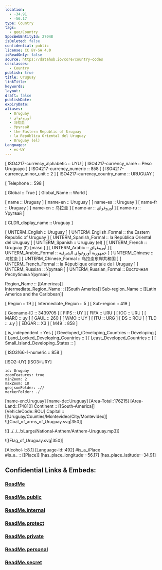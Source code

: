 ```yaml
---
location:
  - -34.91
  - -56.17
type: Country
tags:
  - geo/Country
SpocWebEntityId: 27048
isDeleted: false
confidential: public
license: CC BY-SA 4.0
isReadOnly: false
source: https://datahub.io/core/country-codes
cssclasses:
  - Country
publish: true
title: Uruguay
linkTitle:
keywords:
layout:
draft: false
publishDate:
expiryDate:
aliases:
  - Uruguay
  - أوروغواي
  - 乌拉圭
  - Уругвай
  - the Eastern Republic of Uruguay
  - la República Oriental del Uruguay
  - Uruguay (el)
Languages:
  - es-UY
---
```



[	ISO4217-currency_alphabetic	 :: UYU ] 
[	ISO4217-currency_name	 :: Peso Uruguayo ] 
[	ISO4217-currency_numeric	 :: 858 ] 
[	ISO4217-currency_minor_unit	 :: 2 ] 
[	ISO4217-currency_country_name	 :: URUGUAY ] 

[	Telephone	 :: 598 ] 

[	Global	 :: True ] 
[	Global_Name	 :: World ] 

[	name	 :: Uruguay ] 
[	name-en	 :: Uruguay ] 
[	name-es	 :: Uruguay ] 
[	name-fr	 :: Uruguay ] 
[	name-cn	 :: 乌拉圭 ] 
[	name-ar	 :: أوروغواي ] 
[	name-ru	 :: Уругвай ] 

[	CLDR_display_name	 :: Uruguay ] 

[	UNTERM_English	 :: Uruguay ] 
[	UNTERM_English_Formal	 :: the Eastern Republic of Uruguay ] 
[	UNTERM_Spanish_Formal	 :: la República Oriental del Uruguay ] 
[	UNTERM_Spanish	 :: Uruguay (el) ] 
[	UNTERM_French	 :: Uruguay (l') [masc.] ] 
[	UNTERM_Arabic	 :: أوروغواي ] 
[	UNTERM_Arabic_Formal	 :: جمهورية أوروغواي الشرقية ] 
[	UNTERM_Chinese	 :: 乌拉圭 ] 
[	UNTERM_Chinese_Formal	 :: 乌拉圭东岸共和国 ] 
[	UNTERM_French_Formal	 :: la République orientale de l'Uruguay ] 
[	UNTERM_Russian	 :: Уругвай ] 
[	UNTERM_Russian_Formal	 :: Восточная Республика Уругвай ] 

Region_Name ::  [[Americas]]  
Intermediate_Region_Name ::  [[South America]] 
Sub-region_Name ::  [[Latin America and the Caribbean]] 

[	Region	 :: 19 ] 
[	Intermediate_Region	 :: 5 ] 
[	Sub-region	 :: 419 ] 

[	Geoname-ID	 :: 3439705 ] 
[	FIPS	 :: UY ] 
[	FIFA	 :: URU ] 
[	IOC	 :: URU ] 
[	MARC	 :: uy ] 
[	GAUL	 :: 260 ] 
[	WMO	 :: UY ] 
[	ITU	 :: URG ] 
[	DS	 :: ROU ] 
[	TLD	 :: .uy ] 
[	EDGAR	 :: X3 ] 
[	M49	 :: 858 ] 

[	is_independent	 :: Yes ] 
[	Developed_/Developing_Countries	 :: Developing ] 
[	Land_Locked_Developing_Countries	 ::  ] 
[	Least_Developed_Countries	 ::  ] 
[	Small_Island_Developing_States	 ::  ] 

[	ISO3166-1-numeric	 :: 858 ] 



[ISO2::UY] 
[ISO3::URY] 
```leaflet
id: Uruguay
zoomFeatures: true 
minZoom: 2 
maxZoom: 18
geojsonFolder: .//
markerFolder: ./
```

[name-en::Uruguay] 
[name-de::Uruguay] 
[Area-Total::176215] 
[Area-Land::174810] 
Continent :: [[South-America]]  
[VehicleCode::ROU] 
Capital :: [[Uruguay/Counties/Montevideo/City/Montevideo]]  
![[Coat_of_arms_of_Uruguay.svg|350]] 

![[../../../xLarge/National-Anthem/Anthem-Uruguay.mp3]] 

![[Flag_of_Uruguay.svg|350]] 

[Alcohol-l::8.1] 
[Language-Id::492] 
#is_a_/Place  
#is_a_ :: [[Place]] 
[has_place_longitude::-56.17] 
[has_place_latitude::-34.91] 


## Confidential Links & Embeds: 

### [ReadMe](/_Standards/Earth/Continent/America~South/Uruguay/ReadMe.md) 

### [ReadMe.public](/_public/Earth/Continent/America~South/Uruguay/ReadMe.public.md) 

### [ReadMe.internal](/_internal/Earth/Continent/America~South/Uruguay/ReadMe.internal.md) 

### [ReadMe.protect](/_protect/Earth/Continent/America~South/Uruguay/ReadMe.protect.md) 

### [ReadMe.private](/_private/Earth/Continent/America~South/Uruguay/ReadMe.private.md) 

### [ReadMe.personal](/_personal/Earth/Continent/America~South/Uruguay/ReadMe.personal.md) 

### [ReadMe.secret](/_secret/Earth/Continent/America~South/Uruguay/ReadMe.secret.md)

